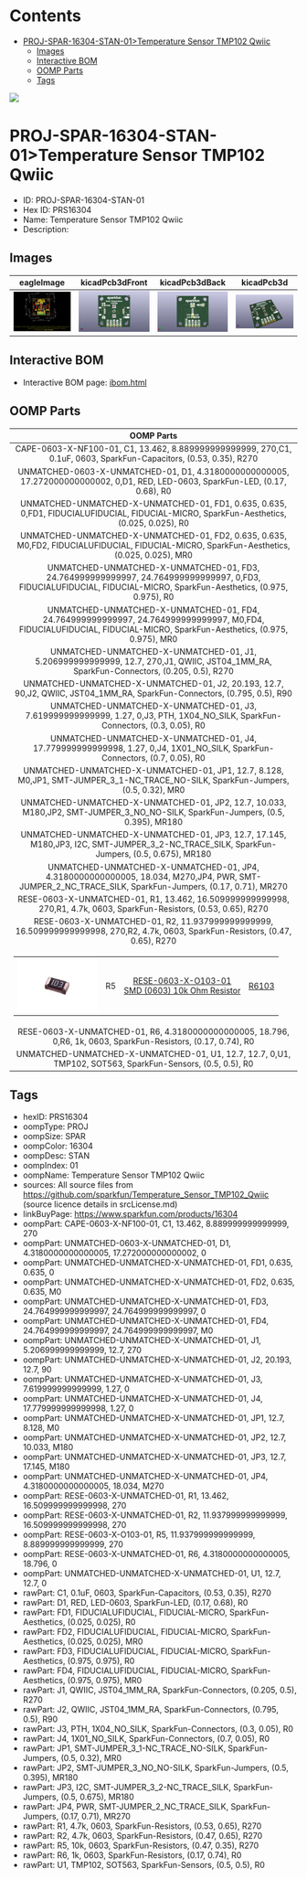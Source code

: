 



Contents
========

* [PROJ-SPAR-16304-STAN-01>Temperature Sensor TMP102 Qwiic](#proj-spar-16304-stan-01temperature-sensor-tmp102-qwiic)
	* [Images](#images)
	* [Interactive BOM](#interactive-bom)
	* [OOMP Parts](#oomp-parts)
	* [Tags](#tags)
  
![][im]
# PROJ-SPAR-16304-STAN-01>Temperature Sensor TMP102 Qwiic

- ID: PROJ-SPAR-16304-STAN-01
- Hex ID: PRS16304
- Name: Temperature Sensor TMP102 Qwiic
- Description: 

## Images
  
  

|eagleImage|kicadPcb3dFront|kicadPcb3dBack|kicadPcb3d|
| :---: | :---: | :---: | :---: |
|[![eagleImage](eagleImage_140.png)](eagleImage_600.png)|[![kicadPcb3dFront](kicadPcb3dFront_140.png)](kicadPcb3dFront_600.png)|[![kicadPcb3dBack](kicadPcb3dBack_140.png)](kicadPcb3dBack_600.png)|[![kicadPcb3d](kicadPcb3d_140.png)](kicadPcb3d_600.png)|

## Interactive BOM

- Interactive BOM page: [ibom.html](kicad/bom/ibom.html)

## OOMP Parts
  

|OOMP Parts|
| :---: |
|CAPE-0603-X-NF100-01, C1, 13.462, 8.889999999999999, 270,C1, 0.1uF, 0603, SparkFun-Capacitors, (0.53, 0.35), R270|
|UNMATCHED-0603-X-UNMATCHED-01, D1, 4.3180000000000005, 17.272000000000002, 0,D1, RED, LED-0603, SparkFun-LED, (0.17, 0.68), R0|
|UNMATCHED-UNMATCHED-X-UNMATCHED-01, FD1, 0.635, 0.635, 0,FD1, FIDUCIALUFIDUCIAL, FIDUCIAL-MICRO, SparkFun-Aesthetics, (0.025, 0.025), R0|
|UNMATCHED-UNMATCHED-X-UNMATCHED-01, FD2, 0.635, 0.635, M0,FD2, FIDUCIALUFIDUCIAL, FIDUCIAL-MICRO, SparkFun-Aesthetics, (0.025, 0.025), MR0|
|UNMATCHED-UNMATCHED-X-UNMATCHED-01, FD3, 24.764999999999997, 24.764999999999997, 0,FD3, FIDUCIALUFIDUCIAL, FIDUCIAL-MICRO, SparkFun-Aesthetics, (0.975, 0.975), R0|
|UNMATCHED-UNMATCHED-X-UNMATCHED-01, FD4, 24.764999999999997, 24.764999999999997, M0,FD4, FIDUCIALUFIDUCIAL, FIDUCIAL-MICRO, SparkFun-Aesthetics, (0.975, 0.975), MR0|
|UNMATCHED-UNMATCHED-X-UNMATCHED-01, J1, 5.206999999999999, 12.7, 270,J1, QWIIC, JST04_1MM_RA, SparkFun-Connectors, (0.205, 0.5), R270|
|UNMATCHED-UNMATCHED-X-UNMATCHED-01, J2, 20.193, 12.7, 90,J2, QWIIC, JST04_1MM_RA, SparkFun-Connectors, (0.795, 0.5), R90|
|UNMATCHED-UNMATCHED-X-UNMATCHED-01, J3, 7.619999999999999, 1.27, 0,J3, PTH, 1X04_NO_SILK, SparkFun-Connectors, (0.3, 0.05), R0|
|UNMATCHED-UNMATCHED-X-UNMATCHED-01, J4, 17.779999999999998, 1.27, 0,J4, 1X01_NO_SILK, SparkFun-Connectors, (0.7, 0.05), R0|
|UNMATCHED-UNMATCHED-X-UNMATCHED-01, JP1, 12.7, 8.128, M0,JP1, SMT-JUMPER_3_1-NC_TRACE_NO-SILK, SparkFun-Jumpers, (0.5, 0.32), MR0|
|UNMATCHED-UNMATCHED-X-UNMATCHED-01, JP2, 12.7, 10.033, M180,JP2, SMT-JUMPER_3_NO_NO-SILK, SparkFun-Jumpers, (0.5, 0.395), MR180|
|UNMATCHED-UNMATCHED-X-UNMATCHED-01, JP3, 12.7, 17.145, M180,JP3, I2C, SMT-JUMPER_3_2-NC_TRACE_SILK, SparkFun-Jumpers, (0.5, 0.675), MR180|
|UNMATCHED-UNMATCHED-X-UNMATCHED-01, JP4, 4.3180000000000005, 18.034, M270,JP4, PWR, SMT-JUMPER_2_NC_TRACE_SILK, SparkFun-Jumpers, (0.17, 0.71), MR270|
|RESE-0603-X-UNMATCHED-01, R1, 13.462, 16.509999999999998, 270,R1, 4.7k, 0603, SparkFun-Resistors, (0.53, 0.65), R270|
|RESE-0603-X-UNMATCHED-01, R2, 11.937999999999999, 16.509999999999998, 270,R2, 4.7k, 0603, SparkFun-Resistors, (0.47, 0.65), R270|
|<table><tr><td>![RESE-0603-X-O103-01](https://raw.githubusercontent.com/oomlout/oomlout_OOMP_parts/main/RESE-0603-X-O103-01/image_140.jpg)</td><td> R5</td><td>[RESE-0603-X-O103-01<br>SMD (0603) 10k Ohm Resistor](https://github.com/oomlout/oomlout_OOMP_parts/tree/main/RESE-0603-X-O103-01/)</td><td>[R6103](https://github.com/oomlout/oomlout_OOMP_parts/tree/main/RESE-0603-X-O103-01/)</td></tr></table>|
|RESE-0603-X-UNMATCHED-01, R6, 4.3180000000000005, 18.796, 0,R6, 1k, 0603, SparkFun-Resistors, (0.17, 0.74), R0|
|UNMATCHED-UNMATCHED-X-UNMATCHED-01, U1, 12.7, 12.7, 0,U1, TMP102, SOT563, SparkFun-Sensors, (0.5, 0.5), R0|

## Tags

- hexID: PRS16304
- oompType: PROJ
- oompSize: SPAR
- oompColor: 16304
- oompDesc: STAN
- oompIndex: 01
- oompName: Temperature Sensor TMP102 Qwiic
- sources: All source files from https://github.com/sparkfun/Temperature_Sensor_TMP102_Qwiic (source licence details in srcLicense.md)
- linkBuyPage: https://www.sparkfun.com/products/16304
- oompPart: CAPE-0603-X-NF100-01, C1, 13.462, 8.889999999999999, 270
- oompPart: UNMATCHED-0603-X-UNMATCHED-01, D1, 4.3180000000000005, 17.272000000000002, 0
- oompPart: UNMATCHED-UNMATCHED-X-UNMATCHED-01, FD1, 0.635, 0.635, 0
- oompPart: UNMATCHED-UNMATCHED-X-UNMATCHED-01, FD2, 0.635, 0.635, M0
- oompPart: UNMATCHED-UNMATCHED-X-UNMATCHED-01, FD3, 24.764999999999997, 24.764999999999997, 0
- oompPart: UNMATCHED-UNMATCHED-X-UNMATCHED-01, FD4, 24.764999999999997, 24.764999999999997, M0
- oompPart: UNMATCHED-UNMATCHED-X-UNMATCHED-01, J1, 5.206999999999999, 12.7, 270
- oompPart: UNMATCHED-UNMATCHED-X-UNMATCHED-01, J2, 20.193, 12.7, 90
- oompPart: UNMATCHED-UNMATCHED-X-UNMATCHED-01, J3, 7.619999999999999, 1.27, 0
- oompPart: UNMATCHED-UNMATCHED-X-UNMATCHED-01, J4, 17.779999999999998, 1.27, 0
- oompPart: UNMATCHED-UNMATCHED-X-UNMATCHED-01, JP1, 12.7, 8.128, M0
- oompPart: UNMATCHED-UNMATCHED-X-UNMATCHED-01, JP2, 12.7, 10.033, M180
- oompPart: UNMATCHED-UNMATCHED-X-UNMATCHED-01, JP3, 12.7, 17.145, M180
- oompPart: UNMATCHED-UNMATCHED-X-UNMATCHED-01, JP4, 4.3180000000000005, 18.034, M270
- oompPart: RESE-0603-X-UNMATCHED-01, R1, 13.462, 16.509999999999998, 270
- oompPart: RESE-0603-X-UNMATCHED-01, R2, 11.937999999999999, 16.509999999999998, 270
- oompPart: RESE-0603-X-O103-01, R5, 11.937999999999999, 8.889999999999999, 270
- oompPart: RESE-0603-X-UNMATCHED-01, R6, 4.3180000000000005, 18.796, 0
- oompPart: UNMATCHED-UNMATCHED-X-UNMATCHED-01, U1, 12.7, 12.7, 0
- rawPart: C1, 0.1uF, 0603, SparkFun-Capacitors, (0.53, 0.35), R270
- rawPart: D1, RED, LED-0603, SparkFun-LED, (0.17, 0.68), R0
- rawPart: FD1, FIDUCIALUFIDUCIAL, FIDUCIAL-MICRO, SparkFun-Aesthetics, (0.025, 0.025), R0
- rawPart: FD2, FIDUCIALUFIDUCIAL, FIDUCIAL-MICRO, SparkFun-Aesthetics, (0.025, 0.025), MR0
- rawPart: FD3, FIDUCIALUFIDUCIAL, FIDUCIAL-MICRO, SparkFun-Aesthetics, (0.975, 0.975), R0
- rawPart: FD4, FIDUCIALUFIDUCIAL, FIDUCIAL-MICRO, SparkFun-Aesthetics, (0.975, 0.975), MR0
- rawPart: J1, QWIIC, JST04_1MM_RA, SparkFun-Connectors, (0.205, 0.5), R270
- rawPart: J2, QWIIC, JST04_1MM_RA, SparkFun-Connectors, (0.795, 0.5), R90
- rawPart: J3, PTH, 1X04_NO_SILK, SparkFun-Connectors, (0.3, 0.05), R0
- rawPart: J4, 1X01_NO_SILK, SparkFun-Connectors, (0.7, 0.05), R0
- rawPart: JP1, SMT-JUMPER_3_1-NC_TRACE_NO-SILK, SparkFun-Jumpers, (0.5, 0.32), MR0
- rawPart: JP2, SMT-JUMPER_3_NO_NO-SILK, SparkFun-Jumpers, (0.5, 0.395), MR180
- rawPart: JP3, I2C, SMT-JUMPER_3_2-NC_TRACE_SILK, SparkFun-Jumpers, (0.5, 0.675), MR180
- rawPart: JP4, PWR, SMT-JUMPER_2_NC_TRACE_SILK, SparkFun-Jumpers, (0.17, 0.71), MR270
- rawPart: R1, 4.7k, 0603, SparkFun-Resistors, (0.53, 0.65), R270
- rawPart: R2, 4.7k, 0603, SparkFun-Resistors, (0.47, 0.65), R270
- rawPart: R5, 10k, 0603, SparkFun-Resistors, (0.47, 0.35), R270
- rawPart: R6, 1k, 0603, SparkFun-Resistors, (0.17, 0.74), R0
- rawPart: U1, TMP102, SOT563, SparkFun-Sensors, (0.5, 0.5), R0



[im]: kicadPcb3d_450.png
